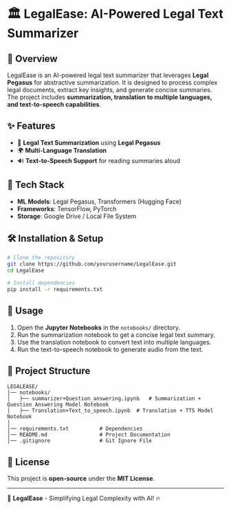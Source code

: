 # 🏛️ LegalEase: AI-Powered Legal Text Summarizer

## 📌 Overview
LegalEase is an AI-powered legal text summarizer that leverages **Legal Pegasus** for abstractive summarization. It is designed to process complex legal documents, extract key insights, and generate concise summaries. The project includes **summarization, translation to multiple languages, and text-to-speech capabilities**.

## ✨ Features
- 📄 **Legal Text Summarization** using **Legal Pegasus**
- 🌍 **Multi-Language Translation**
- 🔊 **Text-to-Speech Support** for reading summaries aloud

## 🚀 Tech Stack
- **ML Models**: Legal Pegasus, Transformers (Hugging Face)
- **Frameworks**: TensorFlow, PyTorch
- **Storage**: Google Drive / Local File System

## 🛠️ Installation & Setup
```bash
# Clone the repository
git clone https://github.com/yourusername/LegalEase.git
cd LegalEase

# Install dependencies
pip install -r requirements.txt
```

## 📌 Usage
1. Open the **Jupyter Notebooks** in the `notebooks/` directory.
2. Run the summarization notebook to get a concise legal text summary.
3. Use the translation notebook to convert text into multiple languages.
4. Run the text-to-speech notebook to generate audio from the text.

## 📂 Project Structure
```
LEGALEASE/
│── notebooks/
│   ├── summarizer+Question_answering.ipynb   # Summarization + Question Answering Model Notebook
│   ├── Translation+Text_to_speech.ipynb  # Translation + TTS Model Notebook
│
│── requirements.txt          # Dependencies
│── README.md                 # Project Documentation
│── .gitignore                # Git Ignore File
```


## 📜 License
This project is **open-source** under the **MIT License**.

---
🚀 **LegalEase** - Simplifying Legal Complexity with AI! 🔥
